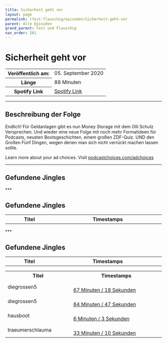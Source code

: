 ```yaml
---
title: Sicherheit geht vor 
layout: page
permalink: /fest-flauschig/episoden/Sicherheit-geht-vor
parent: Alle Episoden
grand_parent: Fest und Flauschig
nav_order: 261
---
```


# Sicherheit geht vor 
<table class="resp-table dcf-table dcf-table-responsive dcf-table-bordered dcf-table-striped dcf-w-100%">
                    <tbody>
                        <tr>
                            <th scope="row">Veröffentlich am:</th>
                            <td data-label="Veröffentlich am:">05. September 2020</td>
                        </tr>
                        <tr>
                            <th scope="row">Länge </th>
                            <td data-label="Länge ">88 Minuten</td>
                        </tr><tr>
                                <th scope="row">Spotify Link</th>
                                <td data-label="Spotify Link"><a href="https://open.spotify.com/episode/09Nk9TgJFXaNGStNhVstGG">Spotify Link</a></td>
                            </tr></tbody>
                </table>

***

## Beschreibung der Folge

<div>
<p>Endlich! Für Geldanlagen gibt es nun Money Storage mit dem Olli Schulz Versprechen. Und wieder eine neue Folge mit noch mehr Formatideen für Podcasts, neusten Bootsgeschichten, einem großen ZDF-Quiz. UND den Großen Fünf Dingen, wegen denen man sich nicht verrückt machen lassen sollte.</p><p> </p><p>Learn more about your ad choices. Visit <a href="https://podcastchoices.com/adchoices">podcastchoices.com/adchoices</a></p>  
</div>

***

## Gefundene Jingles

<table style="display: table;">
                                    <tr>
                                        <th class="tableColumnTitle">Titel</th>
                                        <th class="tableColumnTimestamps">Timestamps</th>
                                    </tr>
                                    ***

## Gefundene Jingles

<table style="display: table;">
                                    <tr>
                                        <th class="tableColumnTitle">Titel</th>
                                        <th class="tableColumnTimestamps">Timestamps</th>
                                    </tr>
                                    ***

## Gefundene Jingles

<table style="display: table;">
                                    <tr>
                                        <th class="tableColumnTitle">Titel</th>
                                        <th class="tableColumnTimestamps">Timestamps</th>
                                    </tr>
                                    <tr>
                                <td markdown="span"  class="tableColumnTitle">diegrossen5</td>
                                <td markdown="span" class="tableColumnTimestamps">
                                <br>
                                <a href="https://open.spotify.com/episode/09Nk9TgJFXaNGStNhVstGG?t=4038">
                                67 Minuten / 18 Sekunden</a>
                                </td></tr><tr>
                                <td markdown="span"  class="tableColumnTitle">diegrossen5</td>
                                <td markdown="span" class="tableColumnTimestamps">
                                <br>
                                <a href="https://open.spotify.com/episode/09Nk9TgJFXaNGStNhVstGG?t=5087">
                                84 Minuten / 47 Sekunden</a>
                                </td></tr><tr>
                                <td markdown="span"  class="tableColumnTitle">hausboot</td>
                                <td markdown="span" class="tableColumnTimestamps">
                                <br>
                                <a href="https://open.spotify.com/episode/09Nk9TgJFXaNGStNhVstGG?t=363">
                                6 Minuten / 3 Sekunden</a>
                                </td></tr><tr>
                                <td markdown="span"  class="tableColumnTitle">traeumerschlauma</td>
                                <td markdown="span" class="tableColumnTimestamps">
                                <br>
                                <a href="https://open.spotify.com/episode/09Nk9TgJFXaNGStNhVstGG?t=1990">
                                33 Minuten / 10 Sekunden</a>
                                </td></tr></table>
